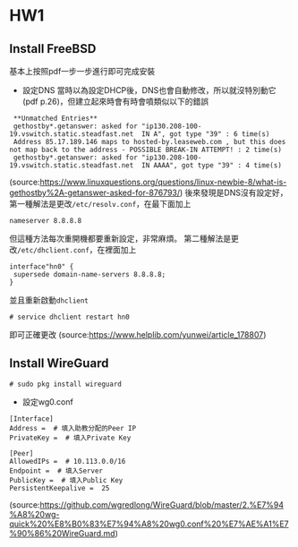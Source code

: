 # HW1

## Install FreeBSD
基本上按照pdf一步一步進行即可完成安裝
*  設定DNS
當時以為設定DHCP後，DNS也會自動修改，所以就沒特別動它(pdf p.26)，但建立起來時會有時會噴類似以下的錯誤
```
 **Unmatched Entries**
 gethostby*.getanswer: asked for "ip130.208-100-19.vswitch.static.steadfast.net  IN A", got type "39" : 6 time(s)
 Address 85.17.189.146 maps to hosted-by.leaseweb.com , but this does not map back to the address - POSSIBLE BREAK-IN ATTEMPT! : 2 time(s)
 gethostby*.getanswer: asked for "ip130.208-100-19.vswitch.static.steadfast.net  IN AAAA", got type "39" : 4 time(s)
```
(source:https://www.linuxquestions.org/questions/linux-newbie-8/what-is-gethostby%2A-getanswer-asked-for-876793/)
後來發現是DNS沒有設定好，第一種解法是更改`/etc/resolv.conf`，在最下面加上
```
nameserver 8.8.8.8
```
但這種方法每次重開機都要重新設定，非常麻煩。
第二種解法是更改`/etc/dhclient.conf`，在裡面加上
```
interface"hn0" {
 supersede domain-name-servers 8.8.8.8;
}
```
並且重新啟動`dhclient`
```
# service dhclient restart hn0
```
即可正確更改
(source:https://www.helplib.com/yunwei/article_178807)
## Install WireGuard
```
# sudo pkg install wireguard
```
* 設定wg0.conf
```
[Interface]
Address =  # 填入助教分配的Peer IP
PrivateKey =  # 填入Private Key

[Peer]
AllowedIPs =  # 10.113.0.0/16
Endpoint =  # 填入Server
PublicKey =  # 填入Public Key
PersistentKeepalive =  25
```
(source:https://github.com/wgredlong/WireGuard/blob/master/2.%E7%94%A8%20wg-quick%20%E8%B0%83%E7%94%A8%20wg0.conf%20%E7%AE%A1%E7%90%86%20WireGuard.md)
